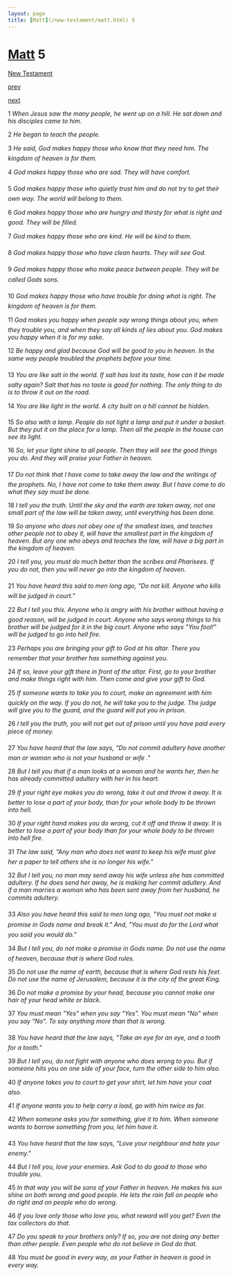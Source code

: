 ```yaml
---
layout: page
title: [Matt](/new-testament/matt.html) 5
---
```


# [Matt](/new-testament/matt.html) 5

[New Testament](/new-testament.html)


[prev](/new-testament/matt/matt-4.html)


[next](/new-testament/matt/matt-6.html)

1 _When Jesus saw the many people, he went up on a hill. He sat down and his disciples came to him._

2 _He began to teach the people._

3 _He said, God makes happy those who know that they need him. The kingdom of heaven is for them._

4 _God makes happy those who are sad. They will have comfort._

5 _God makes happy those who quietly trust him and do not try to get their own way. The world will belong to them._

6 _God makes happy those who are hungry and thirsty for what is right and good. They will be filled._

7 _God makes happy those who are kind. He will be kind to them._

8 _God makes happy those who have clean hearts. They will see God._

9 _God makes happy those who make peace between people. They will be called Gods sons._

10 _God makes happy those who have trouble for doing what is right. The kingdom of heaven is for them._

11 _God makes you happy when people say wrong things about you, when they trouble you,  and when they say all kinds of lies about you. God makes you happy when it is for my sake._

12 _Be happy and glad because God will be good to you in heaven. In the same way people troubled the prophets before your time._

13 _You are like salt in the world. If salt has lost its taste, how can it be made salty again?  Salt that has no taste is good for nothing. The only thing to do is to throw it out on the road._

14 _You are like light in the world. A city built on a hill cannot be hidden._

15 _So also with a lamp. People do not light a lamp and put it under a basket. But they put it on the place for a lamp. Then all the people in the house can see its light._

16 _So, let your light shine to all people. Then they will see the good things you do. And they will praise your Father in heaven._

17 _Do not think that I have come to take away the law and the writings of the prophets. No,  I have not come to take them away. But I have come to do what they say must be done._

18 _I tell you the truth. Until the sky and the earth are taken away, not one small part of the law will be taken away, until everything has been done._

19 _So anyone who does not obey one of the smallest laws, and teaches other people not to obey it, will have the smallest part in the kingdom of heaven. But any one who obeys and teaches the law, will have a big part in the kingdom of heaven._

20 _I tell you, you must do much better than the scribes and Pharisees. If you do not, then you will never go into the kingdom of heaven._

21 _You have heard this said to men long ago, "Do not kill. Anyone who kills will be judged in court."_

22 _But I tell you this. Anyone who is angry with his brother without having a good reason,  will be judged in court. Anyone who says wrong things to his brother will be judged for it in the big court. Anyone who says "You fool!" will be judged to go into hell fire._

23 _Perhaps you are bringing your gift to God at his altar. There you remember that your brother has something against you._

24 _If so, leave your gift there in front of the altar. First, go to your brother and make things right with him. Then come and give your gift to God._

25 _If someone wants to take you to court, make an agreement with him quickly on the way.  If you do not, he will take you to the judge. The judge will give you to the guard, and the guard will put you in prison._

26 _I tell you the truth, you will not get out of prison until you have paid every piece of money._

27 _You have heard that the law says, "Do not commit adultery have another man or woman who is not your husband or wife ."_

28 _But I tell you that if a man looks at a woman and he wants her, then he has already committed adultery with her in his heart._

29 _If your right eye makes you do wrong, take it out and throw it away. It is better to lose a part of your body, than for your whole body to be thrown into hell._

30 _If your right hand makes you do wrong, cut it off and throw it away. It is better to lose a part of your body than for your whole body to be thrown into hell fire._

31 _The law said, "Any man who does not want to keep his wife must give her a paper to tell others she is no longer his wife."_

32 _But I tell you, no man may send away his wife unless she has committed adultery. If he does send her away, he is making her commit adultery. And if a man marries a woman who has been sent away from her husband, he commits adultery._

33 _Also you have heard this said to men long ago, "You must not make a promise in Gods name and break it." And, "You must do for the Lord what you said you would do."_

34 _But I tell you, do not make a promise in Gods name. Do not use the name of heaven,  because that is where God rules._

35 _Do not use the name of earth, because that is where God rests his feet. Do not use the name of Jerusalem, because it is the city of the great King._

36 _Do not make a promise by your head, because you cannot make one hair of your head white or black._

37 _You must mean "Yes" when you say "Yes". You must mean "No" when you say "No".  To say anything more than that is wrong._

38 _You have heard that the law says, "Take an eye for an eye, and a tooth for a tooth."_

39 _But I tell you, do not fight with anyone who does wrong to you. But if someone hits you on one side of your face, turn the other side to him also._

40 _If anyone takes you to court to get your shirt, let him have your coat also._

41 _If anyone wants you to help carry a load, go with him twice as far._

42 _When someone asks you for something, give it to him. When someone wants to borrow something from you, let him have it._

43 _You have heard that the law says, "Love your neighbour and hate your enemy."_

44 _But I tell you, love your enemies. Ask God to do good to those who trouble you._

45 _In that way you will be sons of your Father in heaven. He makes his sun shine on both wrong and good people. He lets the rain fall on people who do right and on people who do wrong._

46 _If you love only those who love you, what reward will you get? Even the tax collectors do that._

47 _Do you speak to your brothers only? If so, you are not doing any better than other people. Even people who do not believe in God do that._

48 _You must be good in every way, as your Father in heaven is good in every way._

